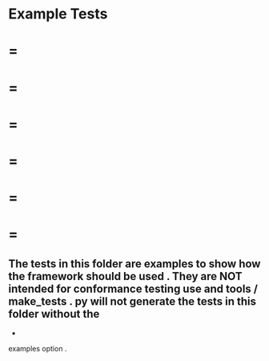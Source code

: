 Example
Tests
=
=
=
=
=
=
=
=
=
=
=
=
=
The
tests
in
this
folder
are
examples
to
show
how
the
framework
should
be
used
.
They
are
NOT
intended
for
conformance
testing
use
and
tools
/
make_tests
.
py
will
not
generate
the
tests
in
this
folder
without
the
-
-
examples
option
.
